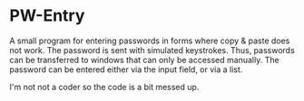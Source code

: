 # PW-Entry
A small program for entering passwords in forms where copy & paste does not work.
The password is sent with simulated keystrokes.
Thus, passwords can be transferred to windows that can only be accessed manually.
The password can be entered either via the input field, or via a list.

I'm not not a coder so the code is a bit messed up.
